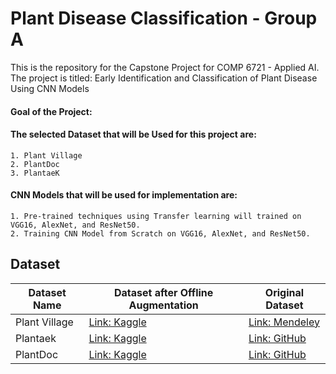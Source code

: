 # Plant Disease Classification - Group A

This is the repository for the Capstone Project for COMP 6721 - Applied AI.
The project is titled: Early Identification and Classification of Plant Disease Using CNN Models

#### Goal of the Project:

#### The selected Dataset that will be Used for this project are:

    1. Plant Village
    2. PlantDoc
    3. PlantaeK

#### CNN Models that will be used for implementation are:

    1. Pre-trained techniques using Transfer learning will trained on VGG16, AlexNet, and ResNet50.
    2. Training CNN Model from Scratch on VGG16, AlexNet, and ResNet50.

## Dataset

| Dataset Name  | Dataset after Offline Augmentation                                             | Original Dataset                                                  |
| ------------- | ------------------------------------------------------------------------------ | ----------------------------------------------------------------- |
| Plant Village | [Link: Kaggle](https://www.kaggle.com/datasets/anantshukla1/plantvillagecolor) | [Link: Mendeley](https://data.mendeley.com/datasets/t6j2h22jpx/2) |
| Plantaek      | [Link: Kaggle](https://www.kaggle.com/datasets/anantshukla1/plantaek6721)      | [Link: GitHub](https://github.com/spMohanty/PlantVillage-Dataset) |
| PlantDoc      | [Link: Kaggle](https://www.kaggle.com/datasets/anantshukla1/plantdoc6721)      | [Link: GitHub](https://github.com/pratikkayal/PlantDoc-Dataset)   |
